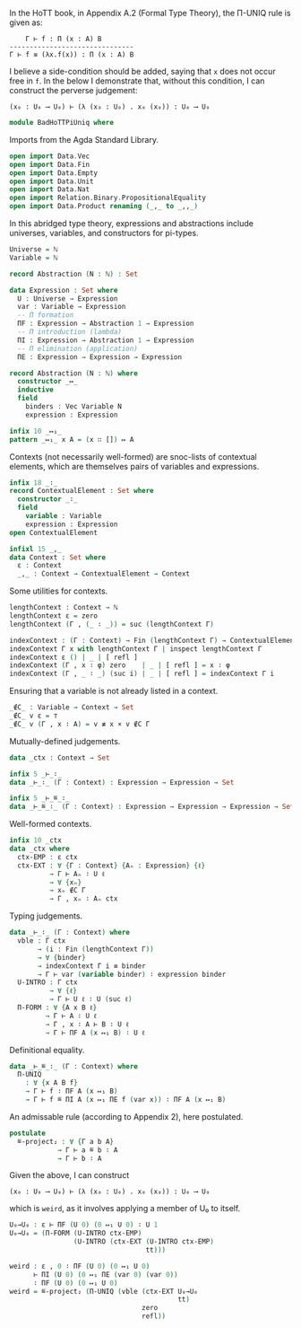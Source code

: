 
In the HoTT book, in Appendix A.2 (Formal Type Theory), the Π-UNIQ rule is given as:

        Γ ⊢ f : Π (x : A) B
    -------------------------------
    Γ ⊢ f ≡ (λx.f(x)) : Π (x : A) B

I believe a side-condition should be added, saying that `x` does not occur free in `f`. In the below I demonstrate that, without this condition, I can construct the perverse judgement:

    (x₀ : U₀ ⟶ U₀) ⊢ (λ (x₀ : U₀) . x₀ (x₀)) : U₀ ⟶ U₀

```agda
module BadHoTTPiUniq where
```

Imports from the Agda Standard Library.

```agda
open import Data.Vec
open import Data.Fin
open import Data.Empty
open import Data.Unit
open import Data.Nat
open import Relation.Binary.PropositionalEquality
open import Data.Product renaming (_,_ to _,,_)
```

In this abridged type theory, expressions and abstractions include universes, variables, and constructors for pi-types.

```agda
Universe = ℕ
Variable = ℕ

record Abstraction (N : ℕ) : Set

data Expression : Set where
  U : Universe → Expression
  var : Variable → Expression
  -- Π formation
  ΠF : Expression → Abstraction 1 → Expression
  -- Π introduction (lambda)
  ΠI : Expression → Abstraction 1 → Expression
  -- Π elimination (application)
  ΠE : Expression → Expression → Expression

record Abstraction (N : ℕ) where
  constructor _↦_
  inductive
  field
    binders : Vec Variable N
    expression : Expression

infix 10 _↦₁_
pattern _↦₁_ x A = (x ∷ []) ↦ A
```

Contexts (not necessarily well-formed) are snoc-lists of contextual elements, which are themselves pairs of variables and expressions.

```agda
infix 18 _∶_
record ContextualElement : Set where
  constructor _∶_
  field
    variable : Variable
    expression : Expression
open ContextualElement

infixl 15 _,_
data Context : Set where
  ε : Context
  _,_ : Context → ContextualElement → Context
```

Some utilities for contexts.

```agda
lengthContext : Context → ℕ
lengthContext ε = zero
lengthContext (Γ , (_ ∶ _)) = suc (lengthContext Γ)

indexContext : (Γ : Context) → Fin (lengthContext Γ) → ContextualElement
indexContext Γ x with lengthContext Γ | inspect lengthContext Γ
indexContext ε () | _ | [ refl ]
indexContext (Γ , x ∶ φ) zero    | _ | [ refl ] = x ∶ φ
indexContext (Γ , _ ∶ _) (suc i) | _ | [ refl ] = indexContext Γ i
```

Ensuring that a variable is not already listed in a context.

```agda
_∉C_ : Variable → Context → Set
_∉C_ v ε = ⊤
_∉C_ v (Γ , x ∶ A) = v ≢ x × v ∉C Γ
```

Mutually-defined judgements.

```agda
data _ctx : Context → Set

infix 5 _⊢_∶_
data _⊢_∶_ (Γ : Context) : Expression → Expression → Set

infix 5 _⊢_≝_∶_
data _⊢_≝_∶_ (Γ : Context) : Expression → Expression → Expression → Set
```

Well-formed contexts.

```agda
infix 10 _ctx
data _ctx where
  ctx-EMP : ε ctx
  ctx-EXT : ∀ {Γ : Context} {Aₙ : Expression} {ℓ}
          → Γ ⊢ Aₙ ∶ U ℓ
          → ∀ {xₙ}
          → xₙ ∉C Γ
          → Γ , xₙ ∶ Aₙ ctx
```

Typing judgements.

```agda
data _⊢_∶_ (Γ : Context) where
  vble : Γ ctx
       → (i : Fin (lengthContext Γ))
       → ∀ {binder}
       → indexContext Γ i ≡ binder
       → Γ ⊢ var (variable binder) ∶ expression binder
  U-INTRO : Γ ctx
          → ∀ {ℓ}
          → Γ ⊢ U ℓ ∶ U (suc ℓ)
  Π-FORM : ∀ {A x B ℓ}
         → Γ ⊢ A ∶ U ℓ
         → Γ , x ∶ A ⊢ B ∶ U ℓ
         → Γ ⊢ ΠF A (x ↦₁ B) ∶ U ℓ
```

Definitional equality.

```agda
data _⊢_≝_∶_ (Γ : Context) where
  Π-UNIQ
    : ∀ {x A B f}
    → Γ ⊢ f ∶ ΠF A (x ↦₁ B)
    → Γ ⊢ f ≝ ΠI A (x ↦₁ ΠE f (var x)) ∶ ΠF A (x ↦₁ B)
```

An admissable rule (according to Appendix 2), here postulated.

```agda
postulate
  ≝-project₂ : ∀ {Γ a b A}
            → Γ ⊢ a ≝ b ∶ A
            → Γ ⊢ b ∶ A
```

Given the above, I can construct

    (x₀ : U₀ ⟶ U₀) ⊢ (λ (x₀ : U₀) . x₀ (x₀)) : U₀ ⟶ U₀

which is `weird`, as it involves applying a member of U₀ to itself.

```agda
U₀→U₀ : ε ⊢ ΠF (U 0) (0 ↦₁ U 0) ∶ U 1
U₀→U₀ = (Π-FORM (U-INTRO ctx-EMP)
                (U-INTRO (ctx-EXT (U-INTRO ctx-EMP)
                                  tt)))

weird : ε , 0 ∶ ΠF (U 0) (0 ↦₁ U 0)
      ⊢ ΠI (U 0) (0 ↦₁ ΠE (var 0) (var 0))
      ∶ ΠF (U 0) (0 ↦₁ U 0)
weird = ≝-project₂ (Π-UNIQ (vble (ctx-EXT U₀→U₀
                                          tt)
                                 zero
                                 refl))
```
